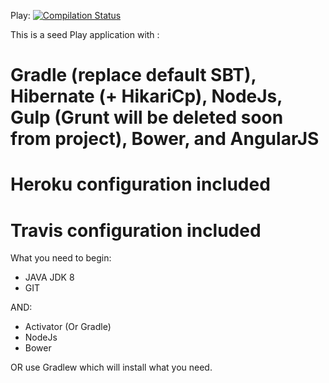 Play: [![Compilation Status](https://travis-ci.org/EvaluationPS/Portail-Auto-Eval.svg?branch=master)](https://travis-ci.org/shiroverlord/Portail-Auto-Eval)


This is a seed Play application with :

Gradle (replace default SBT), Hibernate (+ HikariCp), NodeJs, Gulp (Grunt will be deleted soon from project), Bower, and AngularJS
=========================================================================================

Heroku configuration included
=============================
Travis configuration included
=============================

What you need to begin: 
- JAVA JDK 8
- GIT

AND:
- Activator (Or Gradle)
- NodeJs
- Bower

OR use Gradlew which will install what you need.
